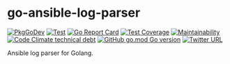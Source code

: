# go-ansible-log-parser

[![PkgGoDev](https://pkg.go.dev/badge/github.com/yukihiko-shinoda/go-ansible-log-parser)](https://pkg.go.dev/github.com/yukihiko-shinoda/go-ansible-log-parser)
[![Test](https://github.com/yukihiko-shinoda/go-ansible-log-parser/workflows/Test/badge.svg)](https://github.com/yukihiko-shinoda/go-ansible-log-parser/actions?query=workflow%3ATest)
[![Go Report Card](https://goreportcard.com/badge/github.com/yukihiko-shinoda/go-ansible-log-parser)](https://goreportcard.com/report/github.com/yukihiko-shinoda/go-ansible-log-parser)
[![Test Coverage](https://api.codeclimate.com/v1/badges/4d866fe9703a812f2334/test_coverage)](https://codeclimate.com/github/yukihiko-shinoda/go-ansible-log-parser/test_coverage)
[![Maintainability](https://api.codeclimate.com/v1/badges/4d866fe9703a812f2334/maintainability)](https://codeclimate.com/github/yukihiko-shinoda/go-ansible-log-parser/maintainability)
[![Code Climate technical debt](https://img.shields.io/codeclimate/tech-debt/yukihiko-shinoda/go-ansible-log-parser)](https://codeclimate.com/github/yukihiko-shinoda/go-ansible-log-parser)
[![GitHub go.mod Go version](https://img.shields.io/github/go-mod/go-version/yukihiko-shinoda/go-ansible-log-parser)](https://github.com/yukihiko-shinoda/go-ansible-log-parser/blob/main/go.mod)
[![Twitter URL](https://img.shields.io/twitter/url?url=https%3A%2F%2Fgithub.com%2Fyukihiko-shinoda%2Fgo-ansible-log-parser)](http://twitter.com/share?text=go-ansible-log-parser&url=https://github.com/yukihiko-shinoda/go-ansible-log-parser&hashtags=golang)

Ansible log parser for Golang.
